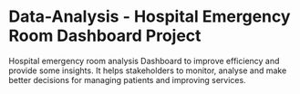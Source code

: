 # Data-Analysis - Hospital Emergency Room Dashboard Project
Hospital emergency room analysis Dashboard to improve efficiency and provide some insights. It helps stakeholders to monitor, analyse and make better decisions for managing patients and improving services.
